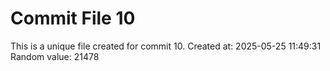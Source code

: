 # Commit File 10

This is a unique file created for commit 10.
Created at: 2025-05-25 11:49:31
Random value: 21478
